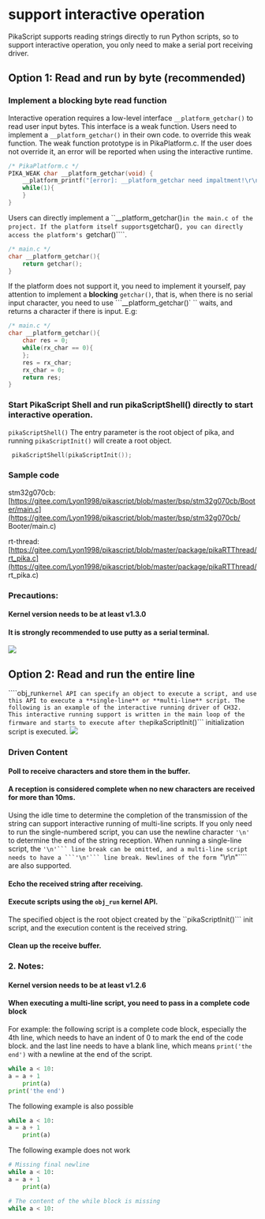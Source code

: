 # support interactive operation
PikaScript supports reading strings directly to run Python scripts, so to support interactive operation, you only need to make a serial port receiving driver.
## Option 1: Read and run by byte (recommended)
### Implement a blocking byte read function
Interactive operation requires a low-level interface ```__platform_getchar()``` to read user input bytes. This interface is a weak function. Users need to implement a ```__platform_getchar()``` in their own code. to override this weak function.
The weak function prototype is in PikaPlatform.c. If the user does not override it, an error will be reported when using the interactive runtime.

````c
/* PikaPlatform.c */
PIKA_WEAK char __platform_getchar(void) {
    __platform_printf("[error]: __platform_getchar need impaltment!\r\n");
    while(1){
    }
}
````
Users can directly implement a ``__platform_getchar()``` in the main.c of the project.
If the platform itself supports ```getchar()```, you can directly access the platform's ```getchar()````.

````c
/* main.c */
char __platform_getchar(){
    return getchar();
}
````
If the platform does not support it, you need to implement it yourself, pay attention to implement a **blocking** ```getchar()```, that is, when there is no serial input character, you need to use ```__platform_getchar()` `` waits, and returns a character if there is input.
E.g:

````c
/* main.c */
char __platform_getchar(){
    char res = 0;
    while(rx_char == 0){
    };
    res = rx_char;
    rx_char = 0;
    return res;
}
````
### Start PikaScript Shell and run pikaScriptShell() directly to start interactive operation.
```pikaScriptShell()``` The entry parameter is the root object of pika, and running ```pikaScriptInit()``` will create a root object.

````c
 pikaScriptShell(pikaScriptInit());
````
### Sample code
stm32g070cb: [https://gitee.com/Lyon1998/pikascript/blob/master/bsp/stm32g070cb/Booter/main.c](https://gitee.com/Lyon1998/pikascript/blob/master/bsp/stm32g070cb/ Booter/main.c)

rt-thread: [https://gitee.com/Lyon1998/pikascript/blob/master/package/pikaRTThread/rt_pika.c](https://gitee.com/Lyon1998/pikascript/blob/master/package/pikaRTThread/ rt_pika.c)
### Precautions:
#### Kernel version needs to be at least v1.3.0
#### It is strongly recommended to use putty as a serial terminal.
![](assets/1641178790145-2f026e70-4ba1-4e9a-b05f-c602b2bd8cad.png)
## Option 2: Read and run the entire line
````obj_run``` kernel API can specify an object to execute a script, and use this API to execute a **single-line** or **multi-line** script.
The following is an example of the interactive running driver of CH32. This interactive running support is written in the main loop of the firmware and starts to execute after the ```pikaScriptInit()``` initialization script is executed.
![](assets/1638495382112-7d45db4b-c1d5-4573-a06e-7b72140a3abf.webp)

### Driven Content
#### Poll to receive characters and store them in the buffer.
#### A reception is considered complete when no new characters are received for more than 10ms.
Using the idle time to determine the completion of the transmission of the string can support interactive running of multi-line scripts. If you only need to run the single-numbered script, you can use the newline character ```'\n'``` to determine the end of the string reception. When running a single-line script, the ````'\n'``` line break can be omitted, and a multi-line script needs to have a ```'\n'``` line break. Newlines of the form ````"\r\n"```` are also supported.
#### Echo the received string after receiving.
#### Execute scripts using the ````obj_run```` kernel API.
The specified object is the root object created by the ``pikaScriptInit()``` init script, and the execution content is the received string.
#### Clean up the receive buffer.


### 2. Notes:
#### Kernel version needs to be at least v1.2.6
#### When executing a multi-line script, you need to pass in a complete code block
For example: the following script is a complete code block, especially the 4th line, which needs to have an indent of 0 to mark the end of the code block. and the last line needs to have a blank line, which means `print('the end')` with a newline at the end of the script.
````python
while a < 10:
a = a + 1
    print(a)
print('the end')

````
The following example is also possible
````python
while a < 10:
a = a + 1
    print(a)

````
The following example does not work
````python
# Missing final newline
while a < 10:
a = a + 1
    print(a)
````
````python
# The content of the while block is missing
while a < 10:

````